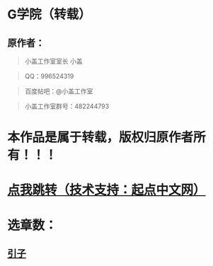 # G学院（转载）

## 原作者：
>小盖工作室室长 小盖

>QQ：996524319

>百度帖吧：@小盖工作室

>小盖工作室群号：482244793

# 本作品是属于转载，版权归原作者所有！！！

# [点我跳转（技术支持：起点中文网）](https://book.qidian.com/info/1010528882)

# 选章数：

## [引子](a2791595978.github.io/G/引子)
